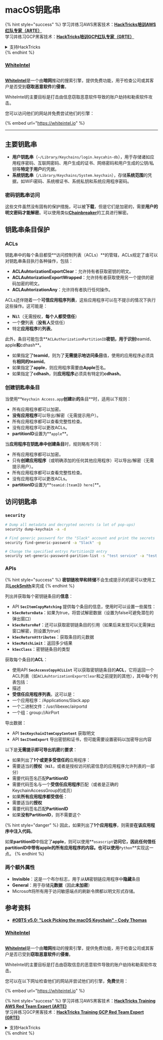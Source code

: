 # macOS钥匙串

{% hint style="success" %}
学习并练习AWS黑客技术：<img src="/.gitbook/assets/arte.png" alt="" data-size="line">[**HackTricks培训AWS红队专家（ARTE）**](https://training.hacktricks.xyz/courses/arte)<img src="/.gitbook/assets/arte.png" alt="" data-size="line">\
学习并练习GCP黑客技术：<img src="/.gitbook/assets/grte.png" alt="" data-size="line">[**HackTricks培训GCP红队专家（GRTE）**<img src="/.gitbook/assets/grte.png" alt="" data-size="line">](https://training.hacktricks.xyz/courses/grte)

<details>

<summary>支持HackTricks</summary>

* 查看[**订阅计划**](https://github.com/sponsors/carlospolop)!
* **加入** 💬 [**Discord群**](https://discord.gg/hRep4RUj7f) 或 [**电报群**](https://t.me/peass) 或 **关注**我们的**Twitter** 🐦 [**@hacktricks\_live**](https://twitter.com/hacktricks\_live)**.**
* 通过向[**HackTricks**](https://github.com/carlospolop/hacktricks)和[**HackTricks Cloud**](https://github.com/carlospolop/hacktricks-cloud) github仓库提交PR来分享黑客技巧。

</details>
{% endhint %}

### [WhiteIntel](https://whiteintel.io)

<figure><img src="../../.gitbook/assets/image (1227).png" alt=""><figcaption></figcaption></figure>

[**WhiteIntel**](https://whiteintel.io)是一个由**暗网**推动的搜索引擎，提供免费功能，用于检查公司或其客户是否受到**窃取恶意软件**的**侵害**。

WhiteIntel的主要目标是打击由信息窃取恶意软件导致的账户劫持和勒索软件攻击。

您可以访问他们的网站并免费尝试他们的引擎：

{% embed url="https://whiteintel.io" %}

***

## 主要钥匙串

* **用户钥匙串**（`~/Library/Keychains/login.keycahin-db`），用于存储诸如应用程序密码、互联网密码、用户生成的证书、网络密码和用户生成的公钥/私钥等**特定于用户**的凭据。
* **系统钥匙串**（`/Library/Keychains/System.keychain`），存储**系统范围**的凭据，如WiFi密码、系统根证书、系统私钥和系统应用程序密码。

### 密码钥匙串访问

这些文件虽然没有固有的保护措施，可以被**下载**，但是它们是加密的，需要**用户的明文密码才能解密**。可以使用类似[**Chainbreaker**](https://github.com/n0fate/chainbreaker)的工具进行解密。

## 钥匙串条目保护

### ACLs

钥匙串中的每个条目都受**访问控制列表（ACLs）**的管辖，ACLs规定了谁可以对钥匙串条目执行各种操作，包括：

* **ACLAuhtorizationExportClear**：允许持有者获取密钥的明文。
* **ACLAuhtorizationExportWrapped**：允许持有者获取使用另一个提供的密码加密的明文。
* **ACLAuhtorizationAny**：允许持有者执行任何操作。

ACLs还伴随着一个**可信应用程序列表**，这些应用程序可以在不提示的情况下执行这些操作。这可能是：

* **N`il`**（无需授权，**每个人都受信任**）
* 一个**空**列表（**没有人**受信任）
* 特定**应用程序**的**列表**。

此外，条目可能包含**`ACLAuthorizationPartitionID`**密钥，用于识别**teamid、apple**和**cdhash**。

* 如果指定了**teamid**，则为了**无需提示地访问条目**值，使用的应用程序必须具有**相同的teamid**。
* 如果指定了**apple**，则应用程序需要由**Apple**签名。
* 如果指定了**cdhash**，则**应用程序**必须具有特定的**cdhash**。

### 创建钥匙串条目

当使用**`Keychain Access.app`**创建**新**的**条目**时，适用以下规则：

* 所有应用程序都可以加密。
* **没有应用程序**可以导出/解密（无需提示用户）。
* 所有应用程序都可以查看完整性检查。
* 没有应用程序可以更改ACLs。
* **partitionID**设置为**`apple`**。

当**应用程序在钥匙串中创建条目**时，规则略有不同：

* 所有应用程序都可以加密。
* 只有**创建应用程序**（或明确添加的任何其他应用程序）可以导出/解密（无需提示用户）。
* 所有应用程序都可以查看完整性检查。
* 没有应用程序可以更改ACLs。
* **partitionID**设置为**`teamid:[teamID here]`**。

## 访问钥匙串

### `security`
```bash
# Dump all metadata and decrypted secrets (a lot of pop-ups)
security dump-keychain -a -d

# Find generic password for the "Slack" account and print the secrets
security find-generic-password -a "Slack" -g

# Change the specified entrys PartitionID entry
security set-generic-password-parition-list -s "test service" -a "test acount" -S
```
### APIs

{% hint style="success" %}
**密钥链枚举和转储**不会生成提示的机密可以使用工具[**LockSmith**](https://github.com/its-a-feature/LockSmith)来完成
{% endhint %}

列出并获取每个密钥链条目的**信息**：

* API **`SecItemCopyMatching`** 提供每个条目的信息，使用时可以设置一些属性：
* **`kSecReturnData`**：如果为true，将尝试解密数据（设置为false可避免潜在的弹出窗口）
* **`kSecReturnRef`**：还可以获取密钥链条目的引用（如果后来发现可以无需弹出窗口解密，则设置为true）
* **`kSecReturnAttributes`**：获取条目的元数据
* **`kSecMatchLimit`**：返回多少结果
* **`kSecClass`**：密钥链条目的类型

获取每个条目的**ACL**：

* 使用API **`SecAccessCopyACLList`** 可以获取密钥链条目的**ACL**，它将返回一个ACL列表（如`ACLAuhtorizationExportClear`和之前提到的其他），其中每个列表包括：
* 描述
* **受信任应用程序列表**。这可以是：
* 一个应用程序：/Applications/Slack.app
* 一个二进制文件：/usr/libexec/airportd
* 一个组：group://AirPort

导出数据：

* API **`SecKeychainItemCopyContent`** 获取明文
* API **`SecItemExport`** 导出密钥和证书，但可能需要设置密码以加密导出内容

以下是**无需提示即可导出机密**的**要求**：

* 如果列出了**1个或更多受信任的**应用程序：
* 需要适当的**授权**（**`Nil`**，或者是授权访问机密信息的应用程序允许列表的一部分）
* 需要代码签名匹配**PartitionID**
* 需要代码签名与一个**受信任应用程序**匹配（或者是正确的KeychainAccessGroup的成员）
* 如果**所有应用程序都受信任**：
* 需要适当的**授权**
* 需要代码签名匹配**PartitionID**
* 如果**没有PartitionID**，则不需要这个

{% hint style="danger" %}
因此，如果列出了**1个应用程序**，则需要**在该应用程序中注入代码**。

如果**partitionID**中指定了**apple**，则可以使用**`osascript`**访问它，因此任何信任partitionID中带有apple的所有应用程序的内容。也可以使用**`Python`**实现这一点。
{% endhint %}

### 两个额外属性

* **Invisible**：这是一个布尔标志，用于从**UI**密钥链应用程序中**隐藏**条目
* **General**：用于存储**元数据**（因此**未加密**）
* Microsoft将所有用于访问敏感端点的刷新令牌都以明文形式存储。

## 参考资料

* [**#OBTS v5.0: "Lock Picking the macOS Keychain" - Cody Thomas**](https://www.youtube.com/watch?v=jKE1ZW33JpY)

### [WhiteIntel](https://whiteintel.io)

<figure><img src="../../.gitbook/assets/image (1227).png" alt=""><figcaption></figcaption></figure>

[**WhiteIntel**](https://whiteintel.io)是一个由**暗网**推动的搜索引擎，提供免费功能，用于检查公司或其客户是否已受到**窃取恶意软件**的**侵害**。

WhiteIntel的主要目标是打击由窃取信息的恶意软件导致的账户劫持和勒索软件攻击。

您可以在以下网址检查他们的网站并尝试他们的引擎，**免费**使用：

{% embed url="https://whiteintel.io" %}

{% hint style="success" %}
学习并练习AWS黑客技术：<img src="/.gitbook/assets/arte.png" alt="" data-size="line">[**HackTricks Training AWS Red Team Expert (ARTE)**](https://training.hacktricks.xyz/courses/arte)<img src="/.gitbook/assets/arte.png" alt="" data-size="line">\
学习并练习GCP黑客技术：<img src="/.gitbook/assets/grte.png" alt="" data-size="line">[**HackTricks Training GCP Red Team Expert (GRTE)**<img src="/.gitbook/assets/grte.png" alt="" data-size="line">](https://training.hacktricks.xyz/courses/grte)

<details>

<summary>支持HackTricks</summary>

* 查看[**订阅计划**](https://github.com/sponsors/carlospolop)!
* **加入** 💬 [**Discord群**](https://discord.gg/hRep4RUj7f) 或 [**电报群**](https://t.me/peass) 或在**Twitter** 🐦 [**@hacktricks\_live**](https://twitter.com/hacktricks\_live)**上关注**我们。
* 通过向[**HackTricks**](https://github.com/carlospolop/hacktricks)和[**HackTricks Cloud**](https://github.com/carlospolop/hacktricks-cloud) github仓库提交PR来分享黑客技巧。

</details>
{% endhint %}
